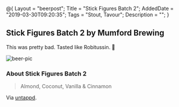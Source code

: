 @{
 Layout = "beerpost";
 Title = "Stick Figures Batch 2";
 AddedDate = "2019-03-30T09:20:35";
 Tags = "Stout, Tavour";
 Description = "";
 }
 

## Stick Figures Batch 2 by Mumford Brewing

This was pretty bad. Tasted like Robitussin. 🤢

![beer-pic]

### About Stick Figures Batch 2

> Almond, Coconut, Vanilla & Cinnamon

Via [untappd][untappd-url].

[untappd-url]: <https://untappd.com//b/mumford-brewing-stick-figures-batch-2/2998834>
[beer-pic]: https://jasonpowley.com/assets/img/2019-03-30-stick-figures-batch-2.jpeg "Stick Figures Batch 2 by Mumford Brewing"
